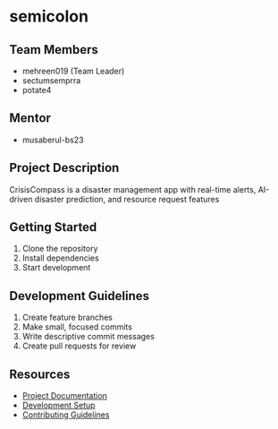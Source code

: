 # semicolon

## Team Members
- mehreen019 (Team Leader)
- sectumsemprra
- potate4

## Mentor
- musaberul-bs23

## Project Description
CrisisCompass is a disaster management app with real-time alerts, AI-driven disaster prediction, and resource request features

## Getting Started
1. Clone the repository
2. Install dependencies
3. Start development

## Development Guidelines
1. Create feature branches
2. Make small, focused commits
3. Write descriptive commit messages
4. Create pull requests for review

## Resources
- [Project Documentation](docs/)
- [Development Setup](docs/setup.md)
- [Contributing Guidelines](CONTRIBUTING.md)
